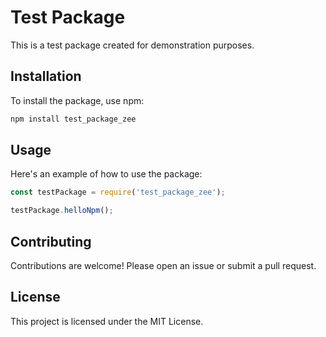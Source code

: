 # Test Package

This is a test package created for demonstration purposes.

## Installation

To install the package, use npm:

```sh
npm install test_package_zee
```

## Usage

Here's an example of how to use the package:

```javascript
const testPackage = require('test_package_zee');

testPackage.helloNpm();
```

## Contributing

Contributions are welcome! Please open an issue or submit a pull request.

## License

This project is licensed under the MIT License.